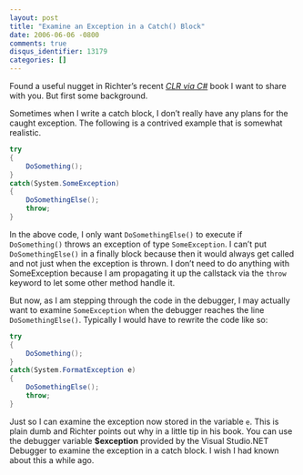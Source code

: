 ```yaml
---
layout: post
title: "Examine an Exception in a Catch() Block"
date: 2006-06-06 -0800
comments: true
disqus_identifier: 13179
categories: []
---
```

Found a useful nugget in Richter’s recent [*CLR via
C\#*](http://www.microsoft.com/MSPress/books/6522.asp "CLR via C# Second Edition")
book I want to share with you. But first some background.

Sometimes when I write a catch block, I don’t really have any plans for
the caught exception. The following is a contrived example that is
somewhat realistic.

```csharp
try
{
    DoSomething();
}
catch(System.SomeException)
{
    DoSomethingElse();
    throw;
}
```

In the above code, I only want `DoSomethingElse()` to execute if
`DoSomething()` throws an exception of type `SomeException`. I can’t put
`DoSomethingElse()` in a finally block because then it would always get
called and not just when the exception is thrown. I don’t need to do
anything with SomeException because I am propagating it up the callstack
via the `throw` keyword to let some other method handle it.

But now, as I am stepping through the code in the debugger, I may
actually want to examine `SomeException` when the debugger reaches the
line `DoSomethingElse()`. Typically I would have to rewrite the code
like so:

```csharp
try
{
    DoSomething();
}
catch(System.FormatException e)
{
    DoSomethingElse();
    throw;
}
```

Just so I can examine the exception now stored in the variable `e`. This
is plain dumb and Richter points out why in a little tip in his book.
You can use the debugger variable **\$exception** provided by the Visual
Studio.NET Debugger to examine the exception in a catch block. I wish I
had known about this a while ago.

